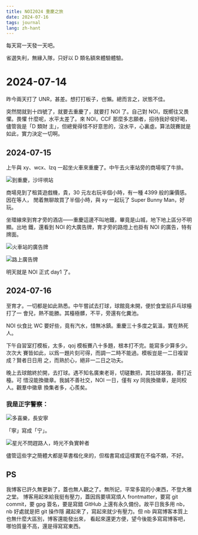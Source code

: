 ```yaml
---
title: NOI2024 重慶之旅
date: 2024-07-16
tags: journal
lang: zh-hant
---
```


每天寫一天發一天吧。

省選失利，無緣入隊，只好以 D 類名額來體驗體驗。

# 2024-07-14

昨今兩天打了 UNR，甚差。想打打板子，也懶。總而言之，狀態不佳。

突然間就到十四號了，就要去重慶了，就要打 NOI 了。自己對 NOI，既嚮往又畏懼。畏懼
什麼呢，水平太差了。來 NOI，CCF 那麼多志願者，招待我好喫好喝，儘管我是「D 類財
主」，但總覺得怪不好意思的，沒水平，心裏虛。算法競賽就是如此，實力決定一切啊。

## 2024-07-15

上午與 xy、wcx、lzq 一起坐火車來重慶了。中午去火車站旁的商場喫了牛排。

![到重慶，沙坪埧站](/assets/images/train-4a517082.jpg)

商場見到了租賃遊戲機，貴，30 元左右玩半個小時，有一種 4399 般的廉價感。因在等人，
閒着無聊故買了半個小時，與 xy 一起玩了 Super Bunny Man，好玩。

坐環線來到育才旁的酒店——重慶這邊不叫地鐵，畢竟是山城，地下地上區分不明顯。出地
鐵，還看到 NOI 的大廣告牌，育才旁的路燈上也掛有 NOI 的廣告，特有牌面。

![火車站的廣告牌](/assets/images/ad1-ee3743f7.jpg)

![路上廣告牌](/assets/images/ad2-a9e1d1a4.jpg)

明天就是 NOI 正式 day1 了。

## 2024-07-16

至育才。一切都是如此熟悉。中午嘗試去打球，球館竟未開，便於食堂前乒乓球檯打了一
會兒，熱不能勝。其檯極髒，不平，旁還有化糞池。

NOI 伙食比 WC 要好些，竟有汽水，惜無冰鎮。重慶三十多度之氣溫，實在熱死人。

下午自習室打模板，太多，qoj 模板賽八十多題，根本打不完。能寫多少算多少。次次大
賽皆如此，以爲一題片刻可得，而調一二時不能過。模板豈是一二日複習成？賢者日日用
之，而熟於心，絕非一二日之功夫。

晚上去球館終於開，去打球。遇不知名廣東老哥，切磋數把，其拉球甚強，善打近檯。可
惜沒能換徽章。我誠不善社交，NOI 一日，僅有 xy 同我換徽章，是同校人。觀羣中徽章
換集者多，心羨矣。

### 我是正字警察：

![多喜樂，長安寧](/assets/images/typo1-55ed5e43.jpg)

「寧」寫成「宁」。

![星光不問趕路人，時光不負實幹者](/assets/images/typo2-542d7e9b.jpg)

儘管這些字之簡體大都是草書楷化來的，但楷書寫成這樣實在不倫不類，不好。

## PS

我博客已許久無更新了，蓋也無人觀之了。無所記，平常多寫的小東西，不登大雅之堂。
博客用起來給我挺有壓力，蓋因爲要填寫煩人 frontmatter，要寫 git commit，要 gpg
簽名，要是寫錯 GitHub 上還有永久備份。故平日我多用 nb，nb 好處就是把 git 操作隱
藏起來了，寫起來就少有壓力。但 nb 與寫博客本質上也無什麼大區別，博客還能發出來，
看起來還更方便，望今後能多寫寫博客吧，哪怕質量不高，還是得寫寫東西。
